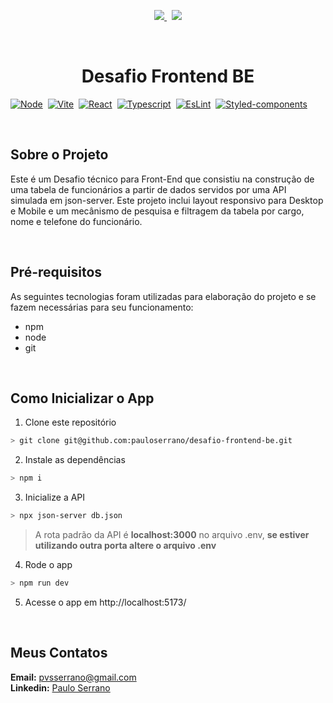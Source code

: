 <p align="center">
  <a href="mailto:pvsserrano@gmail.com">
    <img src="https://img.shields.io/badge/Gmail-D14836?style=for-the-badge&logo=gmail&logoColor=white" />        
  </a>&nbsp;
  <a href="https://www.linkedin.com/in/pvsserrano/">
    <img src="https://img.shields.io/badge/linkedin-%230077B5.svg?&style=for-the-badge&logo=linkedin&logoColor=white" />
  </a>
</p>

<br />
<div align="center">
  <h1>Desafio Frontend BE</h1>
</div>

<!-- TECHS -->

[![Node][Node-badge]][Node-url]&nbsp;
[![Vite][Vite-badge]][Vite-url]&nbsp;
[![React][React-badge]][React-url]&nbsp;
[![Typescript][Typescript-badge]][Typescript-url]&nbsp;
[![EsLint][EsLint-badge]][EsLint-url]&nbsp;
[![Styled-components][Styled-components-badge]][Styled-components-url]&nbsp;

<br />

<!-- ABOUT -->

## Sobre o Projeto

Este é um Desafio técnico para Front-End que consistiu na construção de uma tabela de funcionários a partir de dados servidos por uma API simulada em json-server. Este projeto inclui layout responsivo para Desktop e Mobile e um mecânismo de pesquisa e filtragem da tabela por cargo, nome e telefone do funcionário.

<br />

<!-- REQUIREMENTS -->

## Pré-requisitos

As seguintes tecnologias foram utilizadas para elaboração do projeto e se fazem necessárias para seu funcionamento:

- npm
- node
- git

<br />

<!-- GETTING STARTED -->

## Como Inicializar o App

1. Clone este repositório

```bash
> git clone git@github.com:pauloserrano/desafio-frontend-be.git
```

2. Instale as dependências

```bash
> npm i
```

3. Inicialize a API

```bash
> npx json-server db.json
```

> A rota padrão da API é **localhost:3000** no arquivo .env, **se estiver utilizando outra porta altere o arquivo .env**

4. Rode o app

```bash
> npm run dev
```

5. Acesse o app em http://localhost:5173/

<br />

<!-- CONTACT -->

## Meus Contatos

**Email:** [pvsserrano@gmail.com](mailto:pvsserrano@gmail.com)  
**Linkedin:** [Paulo Serrano](https://www.linkedin.com/in/pvsserrano/)

<!-- MARKDOWN LINKS & IMAGES -->
<!-- https://www.markdownguide.org/basic-syntax/#reference-style-links -->

<!-- React -->

[React-badge]: https://img.shields.io/badge/React-20232A?style=for-the-badge&logo=react&logoColor=61DAFB
[React-url]: https://reactjs.org/

<!-- Node -->

[Node-badge]: https://img.shields.io/badge/node.js-6DA55F?style=for-the-badge&logo=node.js&logoColor=white
[Node-url]: https://nodejs.org/

<!-- Typescript -->

[Typescript-badge]: https://img.shields.io/badge/typescript-%23007ACC.svg?style=for-the-badge&logo=typescript&logoColor=white
[Typescript-url]: https://www.typescriptlang.org/

<!-- Eslint -->

[EsLint-badge]: https://img.shields.io/badge/ESLint-4B3263?style=for-the-badge&logo=eslint&logoColor=white
[EsLint-url]: https://eslint.org/

<!-- Vite -->

[Vite-badge]: https://img.shields.io/badge/vite-%23646CFF.svg?style=for-the-badge&logo=vite&logoColor=white
[Vite-url]: https://vitejs.dev/

<!-- Styled-Components -->

[Styled-components-badge]: https://img.shields.io/badge/styled--components-DB7093?style=for-the-badge&logo=styled-components&logoColor=white
[Styled-components-url]: https://styled-components.com/

